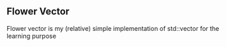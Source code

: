 ## Flower Vector

Flower vector is my (relative) simple implementation of std::vector for the learning purpose
